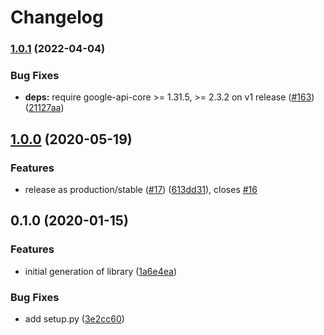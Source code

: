 # Changelog

### [1.0.1](https://github.com/googleapis/python-monitoring-dashboards/compare/v1.0.0...v1.0.1) (2022-04-04)


### Bug Fixes

* **deps:** require google-api-core >= 1.31.5, >= 2.3.2 on v1 release ([#163](https://github.com/googleapis/python-monitoring-dashboards/issues/163)) ([21127aa](https://github.com/googleapis/python-monitoring-dashboards/commit/21127aa181ffba56f56e6471bdee226f008cd5b0))

## [1.0.0](https://www.github.com/googleapis/python-monitoring-dashboards/compare/v0.1.0...v1.0.0) (2020-05-19)


### Features

* release as production/stable ([#17](https://www.github.com/googleapis/python-monitoring-dashboards/issues/17)) ([613dd31](https://www.github.com/googleapis/python-monitoring-dashboards/commit/613dd31d05ba1d0c7075778520c7b9fd3f49bc29)), closes [#16](https://www.github.com/googleapis/python-monitoring-dashboards/issues/16)

## 0.1.0 (2020-01-15)


### Features

* initial generation of library ([1a6e4ea](https://www.github.com/googleapis/python-monitoring-dashboards/commit/1a6e4ea8c4e73d05f165f12f334590b79a14f041))


### Bug Fixes

* add setup.py ([3e2cc60](https://www.github.com/googleapis/python-monitoring-dashboards/commit/3e2cc60ce843ea3d51dfb83d4fec5d578fe59cef))
